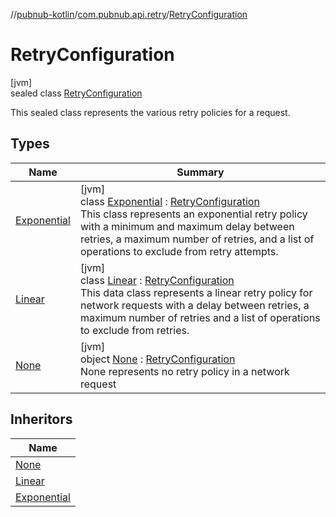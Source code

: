 //[pubnub-kotlin](../../../index.md)/[com.pubnub.api.retry](../index.md)/[RetryConfiguration](index.md)

# RetryConfiguration

[jvm]\
sealed class [RetryConfiguration](index.md)

This sealed class represents the various retry policies for a request.

## Types

| Name | Summary |
|---|---|
| [Exponential](-exponential/index.md) | [jvm]<br>class [Exponential](-exponential/index.md) : [RetryConfiguration](index.md)<br>This class represents an exponential retry policy with a minimum and maximum delay between retries, a maximum number of retries, and a list of operations to exclude from retry attempts. |
| [Linear](-linear/index.md) | [jvm]<br>class [Linear](-linear/index.md) : [RetryConfiguration](index.md)<br>This data class represents a linear retry policy for network requests with a delay between retries, a maximum number of retries and a list of operations to exclude from retries. |
| [None](-none/index.md) | [jvm]<br>object [None](-none/index.md) : [RetryConfiguration](index.md)<br>None represents no retry policy in a network request |

## Inheritors

| Name |
|---|
| [None](-none/index.md) |
| [Linear](-linear/index.md) |
| [Exponential](-exponential/index.md) |
